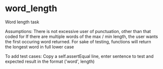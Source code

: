 # word_length
Word length task


Assumptions:
There is not excessive user of punctuation, other than that coded for
If there are multiple words of the max / min length, the user wants the first occuring word returned. 
For sake of testing, functions will return the longest word in full lower case

To add test cases: 
Copy a self.assertEqual line, enter sentence to test and expected result in the format ('word', length)


